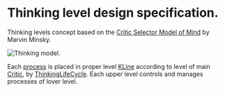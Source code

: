 # Thinking level design specification.

Thinking levels concept based on the [Critic Selector Model of Mind](http://web.media.mit.edu/~minsky/E7/eb7.html#_Toc508708572) by Marvin Minsky.

![Thinking model](http://web.media.mit.edu/~minsky/E7/eb7_files/image003.png).

Each [process](process.md) is placed in proper level [KLine](knowledge.md#KLine) according to level of main [Critic](critic.md), by [ThinkingLifeCycle](thinking-life-cycle.md).
Each upper level controls and manages processes of lover level.
